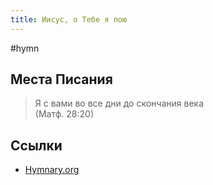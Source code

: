 ```yaml
---
title: Иисус, о Тебе я пою
---
```


#hymn

## Места Писания

> Я с вами во все дни до скончания века  
> (Матф. 28:20)

## Ссылки

- [Hymnary.org](https://hymnary.org/text/i_will_sing_the_wondrous_story_of_the)
